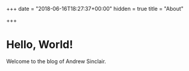 +++
date = "2018-06-16T18:27:37+00:00"
hidden = true
title = "About"

+++
# Hello, World!

Welcome to the blog of Andrew Sinclair. 